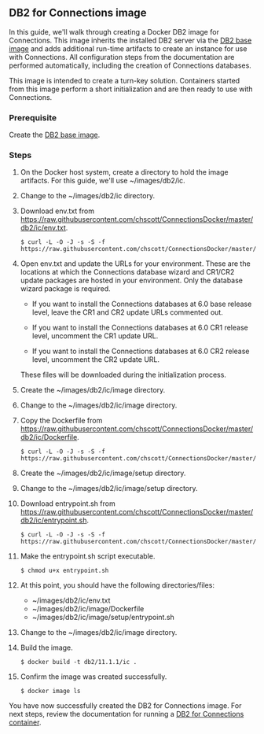 ## DB2 for Connections image

In this guide, we'll walk through creating a Docker DB2 image for Connections. This image inherits the installed DB2 server
via the [DB2 base image](db2_base.md) and adds additional run-time artifacts to create an instance for use with 
Connections. All configuration steps from the documentation are performed automatically, including the creation of 
Connections databases.

This image is intended to create a turn-key solution. Containers started from this image perform a short initialization and
are then ready to use with Connections.

### Prerequisite

Create the [DB2 base image](db2_base.md).

### Steps

1. On the Docker host system, create a directory to hold the image artifacts. For this guide, we'll use ~/images/db2/ic.

2. Change to the ~/images/db2/ic directory.

3. Download env.txt from https://raw.githubusercontent.com/chscott/ConnectionsDocker/master/db2/ic/env.txt.
   
   ```
   $ curl -L -O -J -s -S -f https://raw.githubusercontent.com/chscott/ConnectionsDocker/master/db2/ic/env.txt
   ```
 
4. Open env.txt and update the URLs for your environment. These are the locations at which the Connections database wizard
   and CR1/CR2 update packages are hosted in your environment. Only the database wizard package is required. 
   
   - If you want to install the Connections databases at 6.0 base release level, leave the CR1 and CR2 update URLs commented 
     out. 
   
   - If you want to install the Connections databases at 6.0 CR1 release level, uncomment the CR1 update URL. 
   
   - If you want to install the Connections databases at 6.0 CR2 release level, uncomment the CR2 update URL. 
   
   These files will be downloaded during the initialization process.
   
5. Create the ~/images/db2/ic/image directory.

6. Change to the ~/images/db2/ic/image directory.
   
7. Copy the Dockerfile from https://raw.githubusercontent.com/chscott/ConnectionsDocker/master/db2/ic/Dockerfile. 

   ```
   $ curl -L -O -J -s -S -f https://raw.githubusercontent.com/chscott/ConnectionsDocker/master/db2/ic/Dockerfile
   ```  
   
8. Create the ~/images/db2/ic/image/setup directory.
   
9. Change to the ~/images/db2/ic/image/setup directory.
   
10. Download entrypoint.sh from https://raw.githubusercontent.com/chscott/ConnectionsDocker/master/db2/ic/entrypoint.sh.

    ```
    $ curl -L -O -J -s -S -f https://raw.githubusercontent.com/chscott/ConnectionsDocker/master/db2/ic/entrypoint.sh
    ```

11. Make the entrypoint.sh script executable.

    ```
    $ chmod u+x entrypoint.sh
    ```
   
12. At this point, you should have the following directories/files:

    - ~/images/db2/ic/env.txt
    - ~/images/db2/ic/image/Dockerfile
    - ~/images/db2/ic/image/setup/entrypoint.sh
   
13. Change to the ~/images/db2/ic/image directory.

14. Build the image.

    ```
    $ docker build -t db2/11.1.1/ic .
    ```
    
15. Confirm the image was created successfully.

    ```
    $ docker image ls
    ```
    
You have now successfully created the DB2 for Connections image. For next steps, review the documentation for running a 
[DB2 for Connections container](../containers/db2_ic.md).